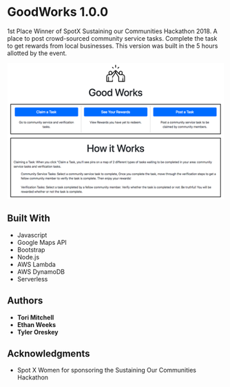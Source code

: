 # GoodWorks 1.0.0

1st Place Winner of SpotX Sustaining our Communities Hackathon 2018. A place to post crowd-sourced community service tasks. Complete the task to get rewards from local businesses. This version was built in the 5 hours allotted by the event. 

![screenshot](./Screenshot.png)


## Built With

* Javascript
* Google Maps API
* Bootstrap
* Node.js
* AWS Lambda
* AWS DynamoDB
* Serverless 


## Authors

* **Tori Mitchell**
* **Ethan Weeks**
* **Tyler Oreskey**


## Acknowledgments

* Spot X Women for sponsoring the Sustaining Our Communities Hackathon

